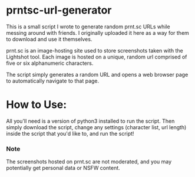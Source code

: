 # prntsc-url-generator
This is a small script I wrote to generate random prnt.sc URLs while messing around with friends. I originally uploaded it here as a way for them to download and use it themselves.

prnt.sc is an image-hosting site used to store screenshots taken with the Lightshot tool. Each image is hosted on a unique, random url comprised of five or six alphanumeric characters.

The script simply generates a random URL and opens a web browser page to automatically navigate to that page.

# How to Use:

All you'll need is a version of python3 installed to run the script. Then simply download the script, change any settings (character list, url length) inside the script that you'd like to, and run the script!

### Note

The screenshots hosted on prnt.sc are not moderated, and you may potentially get personal data or NSFW content.
